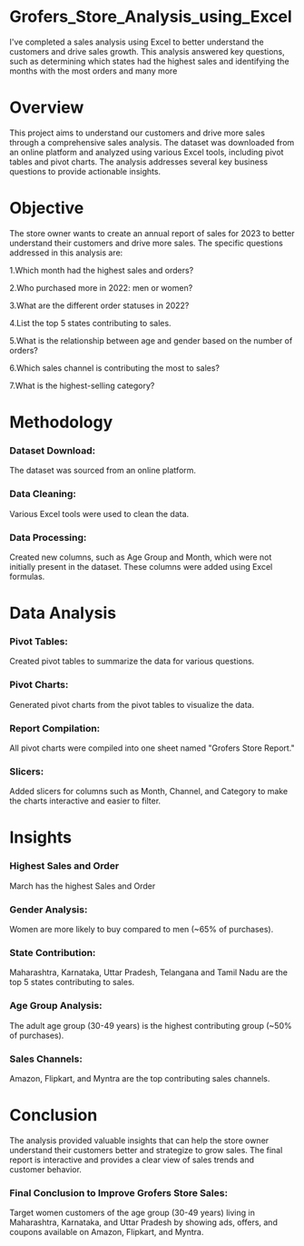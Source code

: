 # Grofers_Store_Analysis_using_Excel
I've completed a sales analysis using Excel to better understand the customers and drive sales growth. This analysis answered key questions, such as determining which states had the highest sales and identifying the months with the most orders and many more

# Overview

This project aims to understand our customers and drive more sales through a comprehensive sales analysis. The dataset was downloaded from an online platform and analyzed using various Excel tools, including pivot tables and pivot charts. The analysis addresses several key business questions to provide actionable insights.

# Objective

The store owner wants to create an annual report of sales for 2023 to better understand their customers and drive more sales. The specific questions addressed in this analysis are:

1.Which month had the highest sales and orders?

2.Who purchased more in 2022: men or women?

3.What are the different order statuses in 2022?

4.List the top 5 states contributing to sales.

5.What is the relationship between age and gender based on the number of orders?

6.Which sales channel is contributing the most to sales?

7.What is the highest-selling category?

# Methodology

### Dataset Download: 
The dataset was sourced from an online platform.

### Data Cleaning: 
Various Excel tools were used to clean the data.

### Data Processing:
Created new columns, such as Age Group and Month, which were not initially present in the dataset. 
These columns were added using Excel formulas.

# Data Analysis

### Pivot Tables: 
Created pivot tables to summarize the data for various questions.
### Pivot Charts: 
Generated pivot charts from the pivot tables to visualize the data.
### Report Compilation: 
All pivot charts were compiled into one sheet named "Grofers Store Report."
### Slicers: 
Added slicers for columns such as Month, Channel, and Category to make the charts interactive and easier to filter.

# Insights

### Highest Sales and Order
March has the highest Sales and Order
### Gender Analysis: 
Women are more likely to buy compared to men (~65% of purchases).
### State Contribution: 
Maharashtra, Karnataka, Uttar Pradesh, Telangana and Tamil Nadu are the top 5 states contributing to sales.
### Age Group Analysis: 
The adult age group (30-49 years) is the highest contributing group (~50% of purchases).
### Sales Channels: 
Amazon, Flipkart, and Myntra are the top contributing sales channels.

# Conclusion

The analysis provided valuable insights that can help the store owner understand their customers better and strategize to grow sales. The final report is interactive and provides a clear view of sales trends and customer behavior.

### Final Conclusion to Improve Grofers Store Sales:

Target women customers of the age group (30-49 years) living in Maharashtra, Karnataka, and Uttar Pradesh by showing ads, offers, and coupons available on Amazon, Flipkart, and Myntra.

